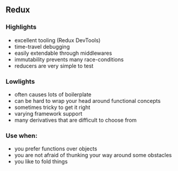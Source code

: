 ## Redux

### Highlights

- excellent tooling (Redux DevTools)
- time-travel debugging
- easily extendable through middlewares
- immutability prevents many race-conditions
- reducers are very simple to test

### Lowlights

- often causes lots of boilerplate
- can be hard to wrap your head around functional concepts
- sometimes tricky to get it right
- varying framework support
- many derivatives that are difficult to choose from

### Use when:

- you prefer functions over objects
- you are not afraid of thunking your way around some obstacles
- you like to fold things
